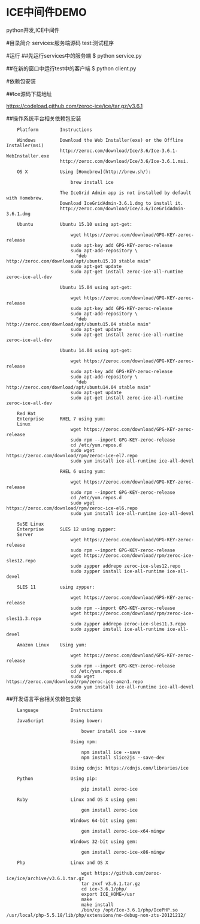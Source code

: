 ICE中间件DEMO
============================================================

python开发,ICE中间件

#目录简介
        services:服务端源码
        test:测试程序

#运行
##先运行services中的服务端
$ python service.py

##在新的窗口中运行test中的客户端
$ python client.py

#依赖包安装

##Ice源码下载地址

https://codeload.github.com/zeroc-ice/ice/tar.gz/v3.6.1

##操作系统平台相关依赖包安装

        Platform        Instructions

        Windows         Download the Web Installer(exe) or the Offline Installer(msi)
                        http://zeroc.com/download/Ice/3.6/Ice-3.6.1-WebInstaller.exe
                        http://zeroc.com/download/Ice/3.6/Ice-3.6.1.msi.

        OS X            Using [Homebrew](http://brew.sh/):

                            brew install ice

                        The IceGrid Admin app is not installed by default with Homebrew.
                        Download IceGridAdmin-3.6.1.dmg to install it.
                        http://zeroc.com/download/Ice/3.6/IceGridAdmin-3.6.1.dmg

        Ubuntu          Ubuntu 15.10 using apt-get:

                            wget https://zeroc.com/download/GPG-KEY-zeroc-release
                            sudo apt-key add GPG-KEY-zeroc-release
                            sudo apt-add-repository \
                              "deb http://zeroc.com/download/apt/ubuntu15.10 stable main"
                            sudo apt-get update
                            sudo apt-get install zeroc-ice-all-runtime zeroc-ice-all-dev

                        Ubuntu 15.04 using apt-get:

                            wget https://zeroc.com/download/GPG-KEY-zeroc-release
                            sudo apt-key add GPG-KEY-zeroc-release
                            sudo apt-add-repository \
                              "deb http://zeroc.com/download/apt/ubuntu15.04 stable main"
                            sudo apt-get update
                            sudo apt-get install zeroc-ice-all-runtime zeroc-ice-all-dev

                        Ubuntu 14.04 using apt-get:

                            wget https://zeroc.com/download/GPG-KEY-zeroc-release
                            sudo apt-key add GPG-KEY-zeroc-release
                            sudo apt-add-repository \
                              "deb http://zeroc.com/download/apt/ubuntu14.04 stable main"
                            sudo apt-get update
                            sudo apt-get install zeroc-ice-all-runtime zeroc-ice-all-dev

        Red Hat         
        Enterprise      RHEL 7 using yum:
        Linux
                            wget https://zeroc.com/download/GPG-KEY-zeroc-release
                            sudo rpm --import GPG-KEY-zeroc-release
                            cd /etc/yum.repos.d
                            sudo wget https://zeroc.com/download/rpm/zeroc-ice-el7.repo
                            sudo yum install ice-all-runtime ice-all-devel

                        RHEL 6 using yum:

                            wget https://zeroc.com/download/GPG-KEY-zeroc-release
                            sudo rpm --import GPG-KEY-zeroc-release
                            cd /etc/yum.repos.d
                            sudo wget https://zeroc.com/download/rpm/zeroc-ice-el6.repo
                            sudo yum install ice-all-runtime ice-all-devel

        SuSE Linux 
        Enterprise      SLES 12 using zypper:
        Server    
                            wget https://zeroc.com/download/GPG-KEY-zeroc-release
                            sudo rpm --import GPG-KEY-zeroc-release
                            wget https://zeroc.com/download/rpm/zeroc-ice-sles12.repo
                            sudo zypper addrepo zeroc-ice-sles12.repo
                            sudo zypper install ice-all-runtime ice-all-devel

        SLES 11         using zypper:

                            wget https://zeroc.com/download/GPG-KEY-zeroc-release
                            sudo rpm --import GPG-KEY-zeroc-release
                            wget https://zeroc.com/download/rpm/zeroc-ice-sles11.3.repo
                            sudo zypper addrepo zeroc-ice-sles11.3.repo
                            sudo zypper install ice-all-runtime ice-all-devel

        Amazon Linux    Using yum:

                            wget https://zeroc.com/download/GPG-KEY-zeroc-release
                            sudo rpm --import GPG-KEY-zeroc-release
                            cd /etc/yum.repos.d
                            sudo wget https://zeroc.com/download/rpm/zeroc-ice-amzn1.repo
                            sudo yum install ice-all-runtime ice-all-devel


##开发语言平台相关依赖包安装

        Language            Instructions

        JavaScript          Using bower:

                                bower install ice --save

                            Using npm:

                                npm install ice --save
                                npm install slice2js --save-dev

                            Using cdnjs: https://cdnjs.com/libraries/ice

        Python              Using pip:

                                pip install zeroc-ice

        Ruby                Linux and OS X using gem:

                                gem install zeroc-ice

                            Windows 64-bit using gem:

                                gem install zeroc-ice-x64-mingw

                            Windows 32-bit using gem:

                                gem install zeroc-ice-x86-mingw

        Php                 Linux and OS X

                                wget https://github.com/zeroc-ice/ice/archive/v3.6.1.tar.gz
                                tar zvxf v3.6.1.tar.gz
                                cd ice-3.6.1/php/
                                export ICE_HOME=/usr
                                make
                                make install
                                /bin/cp /opt/Ice-3.6.1/php/IcePHP.so /usr/local/php-5.5.18/lib/php/extensions/no-debug-non-zts-20121212/

